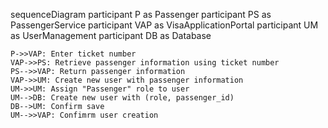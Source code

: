 sequenceDiagram
    participant P as Passenger
    participant PS as PassengerService
    participant VAP as VisaApplicationPortal
    participant UM as UserManagement
    participant DB as Database

    P->>VAP: Enter ticket number
    VAP->>PS: Retrieve passenger information using ticket number
    PS-->>VAP: Return passenger information
    VAP->>UM: Create new user with passenger information
    UM->>UM: Assign "Passenger" role to user
    UM-->DB: Create new user with (role, passenger_id)
    DB-->UM: Confirm save
    UM-->>VAP: Confimrm user creation

